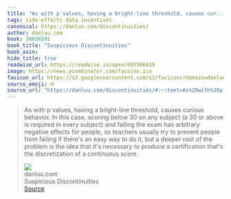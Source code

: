 ```yaml
---
title: "As with p values, having a bright-line threshold, causes cur..."
tags: side-effects data incentives
canonical: https://danluu.com/discontinuities/
author: danluu.com
book: 38856591
book_title: "Suspicious Discontinuities"
book_asin: 
hide_title: true
readwise_url: https://readwise.io/open/695506419
image: https://news.ycombinator.com/favicon.ico
favicon_url: https://s2.googleusercontent.com/s2/favicons?domain=danluu.com
source_emoji: 🌐
source_url: "https://danluu.com/discontinuities/#:~:text=As%20with%20p,a%20continuous%20score."
---
```


> As with p values, having a bright-line threshold, causes curious behavior. In this case, scoring below 30 on any subject (a 30 or above is required in every subject) and failing the exam has arbitrary negative effects for people, so teachers usually try to prevent people from failing if there's an easy way to do it, but a deeper root of the problem is the idea that it's necessary to produce a certification that's the discretization of a continuous score.
> <div class="quoteback-footer"><div class="quoteback-avatar"><img class="mini-favicon" src="https://s2.googleusercontent.com/s2/favicons?domain=danluu.com"></div><div class="quoteback-metadata"><div class="metadata-inner"><span style="display:none">FROM:</span><div aria-label="danluu.com" class="quoteback-author"> danluu.com</div><div aria-label="Suspicious Discontinuities" class="quoteback-title"> Suspicious Discontinuities</div></div></div><div class="quoteback-backlink"><a target="_blank" aria-label="go to the full text of this quotation" rel="noopener" href="https://danluu.com/discontinuities/#:~:text=As%20with%20p,a%20continuous%20score." class="quoteback-arrow"> Source</a></div></div>